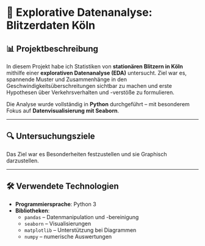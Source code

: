# 🚗 Explorative Datenanalyse: Blitzerdaten Köln

## 📊 Projektbeschreibung

In diesem Projekt habe ich Statistiken von **stationären Blitzern in Köln** mithilfe einer **explorativen Datenanalyse (EDA)** untersucht. Ziel war es, spannende Muster und Zusammenhänge in den Geschwindigkeitsüberschreitungen sichtbar zu machen und erste Hypothesen über Verkehrsverhalten und -verstöße zu formulieren.

Die Analyse wurde vollständig in **Python** durchgeführt – mit besonderem Fokus auf **Datenvisualisierung mit Seaborn**.

---

## 🔍 Untersuchungsziele
Das Ziel war es Besonderheiten festzustellen und sie Graphisch darzustellen.

---

## 🛠️ Verwendete Technologien

- **Programmiersprache**: Python 3
- **Bibliotheken**:
  - `pandas` – Datenmanipulation und -bereinigung
  - `seaborn` – Visualisierungen
  - `matplotlib` – Unterstützung bei Diagrammen
  - `numpy` – numerische Auswertungen
